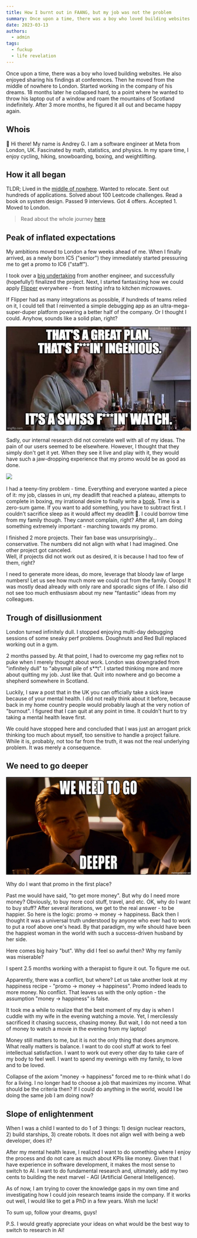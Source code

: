 ```yaml
---
title: How I burnt out in FAANG, but my job was not the problem
summary: Once upon a time, there was a boy who loved building websites. He also enjoyed sharing his findings at conferences. Then he moved from the middle of nowhere to London. Started working in the company of his dreams. 18 months later he collapsed hard, to a point where he wanted to throw his laptop out of a window and roam the mountains of Scotland indefinitely. After 3 more months, he figured it all out and became happy again.
date: 2023-03-13
authors:
  - admin
tags:
  - fuckup
  - life revelation
---
```


Once upon a time, there was a boy who loved building websites. He also enjoyed sharing his findings at conferences. Then he moved from the middle of nowhere to London. Started working in the company of his dreams. 18 months later he collapsed hard, to a point where he wanted to throw his laptop out of a window and roam the mountains of Scotland indefinitely. After 3 more months, he figured it all out and became happy again.

## Whois

👋 Hi there! My name is Andrey G. I am a software engineer at Meta from London, UK. Fascinated by math, statistics, and physics. In my spare time, I enjoy cycling, hiking, snowboarding, boxing, and weightlifting.

## How it all began

TLDR; Lived in the [middle of nowhere](https://en.wikipedia.org/wiki/Voronezh). Wanted to relocate. Sent out hundreds of applications. Solved about 100 Leetcode challenges. Read a book on system design. Passed 9 interviews. Got 4 offers. Accepted 1. Moved to London.

> Read about the whole journey [here](https://blog.faillearnrepeat.net/how-i-got-multiple-faang-offers-in-europe)

## Peak of inflated expectations

My ambitions moved to London a few weeks ahead of me. When I finally arrived, as a newly born IC5 ("senior") they immediately started pressuring me to get a promo to IC6 ("staff").

I took over a [big undertaking](https://fbflipper.com/blog/2022/05/20/preparing-for-headless-flipper/) from another engineer, and successfully (hopefully!) finalized the project. Next, I started fantasizing how we could apply [Flipper](https://fbflipper.com/) everywhere - from testing infra to kitchen microwaves.

If Flipper had as many integrations as possible, if hundreds of teams relied on it, I could tell that I reinvented a simple debugging app as an ultra-mega-super-duper platform powering a better half of the company. Or I thought I could. Anyhow, sounds like a solid plan, right?

![](./plan.jpeg)

Sadly, our internal research did not correlate well with all of my ideas. The pain of our users seemed to be elsewhere. However, I thought that they simply don't get it yet. When they see it live and play with it, they would have such a jaw-dropping experience that my promo would be as good as done.

![](./horses.jpeg.jpeg)

I had a teeny-tiny problem - time. Everything and everyone wanted a piece of it: my job, classes in uni, my deadlift that reached a plateau, attempts to complete in boxing, my irrational desire to finally write a [book](https://frontendhistory.dev/). Time is a zero-sum game. If you want to add something, you have to subtract first. I couldn't sacrifice sleep as it would affect my deadlift 🤦. I could borrow time from my family though. They cannot complain, right? After all, I am doing something extremely important - marching towards my promo.

I finished 2 more projects. Their fan base was unsurprisingly... conservative. The numbers did not align with what I had imagined. One other project got canceled.  
Well, if projects did not work out as desired, it is because I had too few of them, right?

I need to generate more ideas, do more, leverage that bloody law of large numbers! Let us see how much more we could cut from the family. Ooops! It was mostly dead already with only rare and sporadic signs of life. I also did not see too much enthusiasm about my new "fantastic" ideas from my colleagues.

## Trough of disillusionment

London turned infinitely dull. I stopped enjoying multi-day debugging sessions of some sneaky perf problems. Doughnuts and Red Bull replaced working out in a gym.

2 months passed by. At that point, I had to overcome my gag reflex not to puke when I merely thought about work. London was downgraded from "infinitely dull" to "abysmal pile of s\*\*t". I started thinking more and more about quitting my job. Just like that. Quit into nowhere and go become a shepherd somewhere in Scotland.

Luckily, I saw a post that in the UK you can officially take a sick leave because of your mental health. I did not really think about it before, because back in my home country people would probably laugh at the very notion of "burnout". I figured that I can quit at any point in time. It couldn't hurt to try taking a mental health leave first.

We could have stopped here and concluded that I was just an arrogant prick thinking too much about myself, too sensitive to handle a project failure. While it is, probably, not too far from the truth, it was not the real underlying problem. It was merely a consequence.

## We need to go deeper

![](./deeper.jpeg)

Why do I want that promo in the first place?

Past me would have said, "to get more money". But why do I need more money? Obviously, to buy more cool stuff, travel, and etc. OK, why do I want to buy stuff? After several iterations, we get to the real answer - to be happier. So here is the logic: promo -&gt; money -&gt; happiness. Back then I thought it was a universal truth understood by anyone who ever had to work to put a roof above one's head. By that paradigm, my wife should have been the happiest woman in the world with such a success-driven husband by her side.

Here comes big hairy "but". Why did I feel so awful then? Why my family was miserable?

I spent 2.5 months working with a therapist to figure it out. To figure me out.

Apparently, there was a conflict, but where? Let us take another look at my happiness recipe - "promo -&gt; money -&gt; happiness". Promo indeed leads to more money. No conflict. That leaves us with the only option - the assumption "money -&gt; happiness" is false.

It took me a while to realize that the best moment of my day is when I cuddle with my wife in the evening watching a movie. Yet, I mercilessly sacrificed it chasing success, chasing money. But wait, I do not need a ton of money to watch a movie in the evening from my laptop!

Money still matters to me, but it is not the only thing that does anymore. What really matters is balance. I want to do cool stuff at work to feel intellectual satisfaction. I want to work out every other day to take care of my body to feel well. I want to spend my evenings with my family, to love and to be loved.

Collapse of the axiom "money -&gt; happiness" forced me to re-think what I do for a living. I no longer had to choose a job that maximizes my income. What should be the criteria then? If I could do anything in the world, would I be doing the same job I am doing now?

## Slope of enlightenment

When I was a child I wanted to do 1 of 3 things: 1) design nuclear reactors, 2) build starships, 3) create robots. It does not align well with being a web developer, does it?

After my mental health leave, I realized I want to do something where I enjoy the process and do not care as much about KPIs like money. Given that I have experience in software development, it makes the most sense to switch to AI. I want to do fundamental research and, ultimately, add my two cents to building the next marvel - AGI (Artificial General Intelligence).

As of now, I am trying to cover the knowledge gaps in my own time and investigating how I could join research teams inside the company. If it works out well, I would like to get a PhD in a few years. Wish me luck!

To sum up, follow your dreams, guys!

P.S. I would greatly appreciate your ideas on what would be the best way to switch to research in AI!